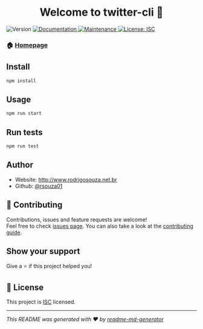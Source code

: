 <h1 align="center">Welcome to twitter-cli 👋</h1>
<p>
  <img alt="Version" src="https://img.shields.io/badge/version-1.0.0-blue.svg?cacheSeconds=2592000" />
  <a href="https://github.com/rsouza01/twitterclient#readme" target="_blank">
    <img alt="Documentation" src="https://img.shields.io/badge/documentation-yes-brightgreen.svg" />
  </a>
  <a href="https://github.com/rsouza01/twitterclient/graphs/commit-activity" target="_blank">
    <img alt="Maintenance" src="https://img.shields.io/badge/Maintained%3F-yes-green.svg" />
  </a>
  <a href="https://github.com/rsouza01/twitterclient/blob/master/LICENSE" target="_blank">
    <img alt="License: ISC" src="https://img.shields.io/github/license/rsouza01/twitterclient" />
  </a>
</p>

### 🏠 [Homepage](https://github.com/rsouza01/twitterclient#readme)

## Install

```sh
npm install
```

## Usage

```sh
npm run start
```

## Run tests

```sh
npm run test
```

## Author

* Website: http://www.rodrigosouza.net.br
* Github: [@rsouza01](https://github.com/rsouza01)

## 🤝 Contributing

Contributions, issues and feature requests are welcome!<br />Feel free to check [issues page](https://github.com/rsouza01/twitterclient/issues). You can also take a look at the [contributing guide](https://github.com/rsouza01/twitterclient/blob/master/CONTRIBUTING.md).

## Show your support

Give a ⭐️ if this project helped you!

## 📝 License

This project is [ISC](https://github.com/rsouza01/twitterclient/blob/master/LICENSE) licensed.

***
_This README was generated with ❤️ by [readme-md-generator](https://github.com/kefranabg/readme-md-generator)_
